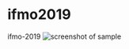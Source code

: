 # ifmo2019
ifmo-2019
![screenshot of sample](https://user-images.githubusercontent.com/47527927/75772664-72f19c80-5d5d-11ea-91b0-a4ee02bbabdf.png)
